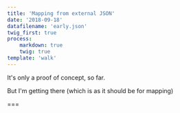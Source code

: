 ```yaml
---
title: 'Mapping from external JSON'
date: '2018-09-18'
datafilename: 'early.json'
twig_first: true
process:
    markdown: true
    twig: true
template: 'walk'
---
```


It's only a proof of concept, so far.

But I'm getting there (which is as it should be for mapping)

===

<div id="mapid" style="width: 100%; height: 400px;"></div>


